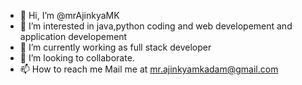 - 👋 Hi, I’m @mrAjinkyaMK
- 👀 I’m interested in java,python coding and web developement and application developement
- 🌱 I’m currently working as full stack developer
- 💞️ I’m looking to collaborate.
- 📫 How to reach me Mail me at mr.ajinkyamkadam@gmail.com

<!---
mrAjinkyaMK/mrAjinkyaMK is a ✨ special ✨ repository because its `README.md` (this file) appears on your GitHub profile.
You can click the Preview link to take a look at your changes.
--->

